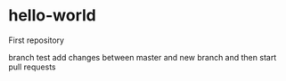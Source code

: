 # hello-world
First repository

branch test
add changes between master and new branch
and then start pull requests

